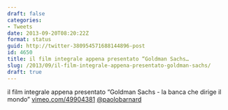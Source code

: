 ```yaml
---
draft: false
categories:
- Tweets
date: 2013-09-20T08:20:22Z
format: status
guid: http://twitter-380954571688144896-post
id: 4650
title: il film integrale appena presentato “Goldman Sachs…
slug: /2013/09/il-film-integrale-appena-presentato-goldman-sachs/
draft: true
---
```


il film integrale appena presentato “Goldman Sachs - la banca che dirige il mondo” [vimeo.com/49904381](http://vimeo.com/49904381) [@paolobarnard](http://twitter.com/paolobarnard)